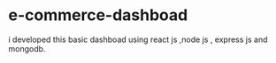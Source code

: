 # e-commerce-dashboad
i developed this basic dashboad using react js ,node js , express js and mongodb.
